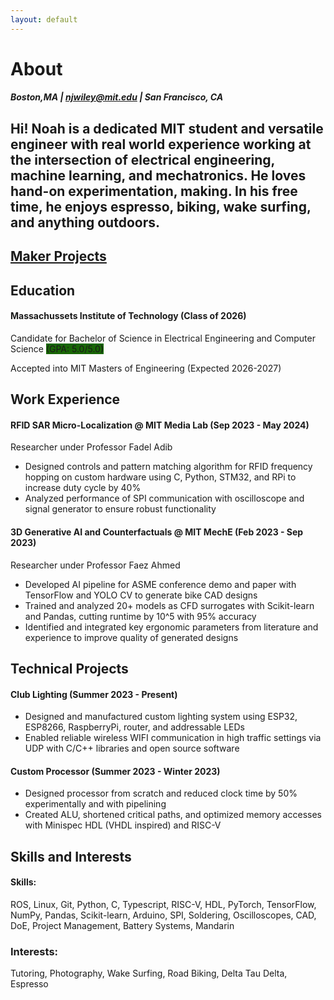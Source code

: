 ```yaml
--- 
layout: default
---
```


# About 
##### Boston,MA | [njwiley@mit.edu](mailto:njwiley@mit.edu) | San Francisco, CA

Hi! Noah is a dedicated MIT student and versatile engineer with real world experience working at the intersection of electrical engineering, machine learning, and mechatronics. He loves hand-on experimentation, making. In his free time, he enjoys espresso, biking, wake surfing, and anything outdoors. 
---
## [Maker Projects](./other_pages/projects_home.html)


## Education
#### Massachussets Institute of Technology (Class of 2026)
Candidate for Bachelor of Science in Electrical Engineering and Computer Science <span style="background-color: #186605"> (GPA: 5.0/5.0) </span>

Accepted into MIT Masters of Engineering (Expected 2026-2027)


## Work Experience
#### RFID SAR Micro-Localization @ MIT Media Lab (Sep 2023 - May 2024)
Researcher under Professor Fadel Adib
- Designed controls and pattern matching algorithm for RFID frequency hopping on custom hardware using C, Python, STM32, and RPi to increase duty cycle by 40%
- Analyzed performance of SPI communication with oscilloscope and signal generator to ensure robust functionality

#### 3D Generative AI and Counterfactuals @ MIT MechE (Feb 2023 - Sep 2023)
Researcher under Professor Faez Ahmed
- Developed AI pipeline for ASME conference demo and paper with TensorFlow and YOLO CV to generate bike CAD designs 
- Trained and analyzed 20+ models as CFD surrogates with Scikit-learn and Pandas, cutting runtime by 10^5 with 95% accuracy
- Identified and integrated key ergonomic parameters from literature and experience to improve quality of generated designs

## Technical Projects 
#### Club Lighting (Summer 2023 - Present)
- Designed and manufactured custom lighting system using ESP32, ESP8266, RaspberryPi, router, and addressable LEDs
- Enabled reliable wireless WIFI communication in high traffic settings via UDP with C/C++ libraries and open source software

#### Custom Processor (Summer 2023 - Winter 2023)
- Designed processor from scratch and reduced clock time by 50% experimentally and with pipelining 
- Created ALU, shortened critical paths, and optimized memory accesses with Minispec HDL (VHDL inspired) and RISC-V

## Skills and Interests
#### Skills:
ROS, Linux, Git, Python, C, Typescript, RISC-V, HDL, PyTorch, TensorFlow, NumPy, Pandas, Scikit-learn, Arduino, SPI, Soldering, Oscilloscopes, CAD, DoE, Project Management, Battery Systems, Mandarin

### Interests:
Tutoring, Photography, Wake Surfing, Road Biking, Delta Tau Delta, Espresso




